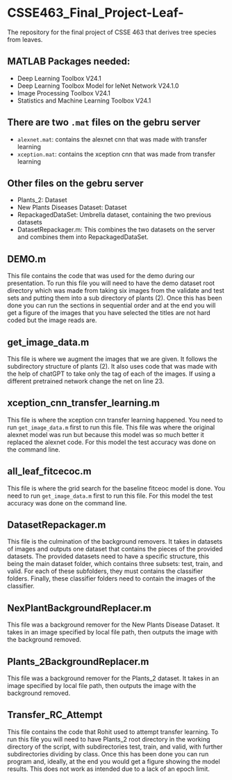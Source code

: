 # CSSE463_Final_Project-Leaf-
The repository for the final project of CSSE 463 that derives tree species from leaves.

## MATLAB Packages needed:
- Deep Learning Toolbox V24.1
- Deep Learning Toolbox Model for leNet Network V24.1.0
- Image Processing Toolbox V24.1
- Statistics and Machine Learning Toolbox V24.1

## There are two `.mat` files on the gebru server
- `alexnet.mat`: contains the alexnet cnn that was made with transfer learning
- `xception.mat`: contains the xception cnn that was made from transfer learning

## Other files on the gebru server
- Plants_2: Dataset
- New Plants Diseases Dataset: Dataset
- RepackagedDataSet: Umbrella dataset, containing the two previous datasets
- DatasetRepackager.m: This combines the two datasets on the server and combines them into RepackagedDataSet.


## DEMO.m
This file contains the code that was used for the demo during our presentation. To run this file you will need to have the demo dataset root directory which was made from taking six images from the validate and test sets and putting them into a sub directory of plants (2). Once this has been done you can run the sections in sequential order and at the end you will get a figure of the images that you have selected the titles are not hard coded but the image reads are.

## get_image_data.m
This file is where we augment the images that we are given. It follows the subdirectory structure of plants (2). It also uses code that was made with the help of chatGPT to take only the tag of each of the images. If using a different pretrained network change the net on line 23.

## xception_cnn_transfer_learning.m
This file is where the xception cnn transfer learning happened. You need to run `get_image_data.m` first to run this file. This file was where the original alexnet model was run but because this model was so much better it replaced the alexnet code. For this model the test accuracy was done on the command line.

## all_leaf_fitcecoc.m
This file is where the grid search for the baseline fitceoc model is done. You need to run `get_image_data.m` first to run this file. For this model the test accuracy was done on the command line.

## DatasetRepackager.m
This file is the culmination of the background removers. It takes in datasets of images and outputs one dataset that contains the pieces of the provided datasets. The provided datasets need to have a specific structure, this being the main dataset folder, which contains three subsets: test, train, and valid. For each of these subfolders, they must contains the classifier folders. Finally, these classifier folders need to contain the images of the classifier.

## NexPlantBackgroundReplacer.m
This file was a background remover for the New Plants Disease Dataset. It takes in an image specified by local file path, then outputs the image with the background removed.

## Plants_2BackgroundReplacer.m
This file was a background remover for the Plants_2 dataset. It takes in an image specified by local file path, then outputs the image with the background removed.

## Transfer_RC_Attempt
This file contains the code that Rohit used to attempt transfer learning. To run this file you will need to have Plants_2 root directory in the working directory of the script, with subdirectories test, train, and valid, with further subdirectories dividing by class. Once this has been done you can run program and, ideally, at the end you would get a figure showing the model results. This does not work as intended due to a lack of an epoch limit.
